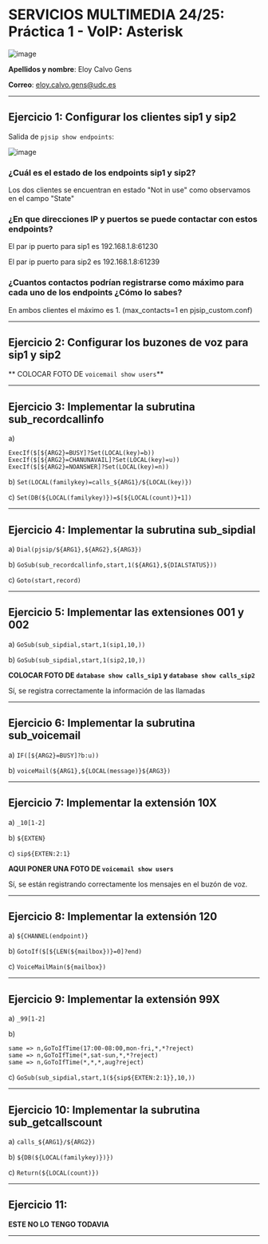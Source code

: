 # SERVICIOS MULTIMEDIA 24/25: Práctica 1 - VoIP: Asterisk





![image](https://github.com/user-attachments/assets/97eb8252-f77a-442f-b92f-824b8f0db167)



**Apellidos y nombre**: Eloy Calvo Gens 

**Correo**: eloy.calvo.gens@udc.es

---

## Ejercicio 1: Configurar los clientes sip1 y sip2

Salida de `pjsip show endpoints`:

![image](https://github.com/user-attachments/assets/089914ac-8750-4a48-ae6b-64506b6426ec)

### ¿Cuál es el estado de los endpoints sip1 y sip2?

Los dos clientes se encuentran en estado "Not in use" como observamos en el campo "State"

### ¿En que direcciones IP y puertos se puede contactar con estos endpoints?

El par ip puerto para sip1 es 192.168.1.8:61230

El par ip puerto para sip2 es 192.168.1.8:61239

### ¿Cuantos contactos podrían registrarse como máximo para cada uno de los endpoints ¿Cómo lo sabes?

En ambos clientes el máximo es 1. (max_contacts=1 en pjsip_custom.conf)

---

## Ejercicio 2: Configurar los buzones de voz para sip1 y sip2

** COLOCAR FOTO DE `voicemail show users`**

---

## Ejercicio 3: Implementar la subrutina sub_recordcallinfo

 a) 
 ```
 ExecIf($[${ARG2}=BUSY]?Set(LOCAL(key)=b))
 ExecIf($[${ARG2}=CHANUNAVAIL]?Set(LOCAL(key)=u))
 ExecIf($[${ARG2}=NOANSWER]?Set(LOCAL(key)=n))
 ```
 
 b) ```Set(LOCAL(familykey)=calls_${ARG1}/${LOCAL(key)})```
 
 c) ```Set(DB(${LOCAL(familykey)})=$[${LOCAL(count)}+1])```
 
---

## Ejercicio 4: Implementar la subrutina sub_sipdial
 
 a) ```Dial(pjsip/${ARG1},${ARG2},${ARG3})```
 
 b) ```GoSub(sub_recordcallinfo,start,1(${ARG1},${DIALSTATUS}))```
 
 c) ```Goto(start,record)```

---

## Ejercicio 5:  Implementar las extensiones 001 y 002
 
 a) ```GoSub(sub_sipdial,start,1(sip1,10,))```
 
 b) ```GoSub(sub_sipdial,start,1(sip2,10,))```
 
**COLOCAR FOTO DE `database show calls_sip1` y `database show calls_sip2`**

 Sí, se registra correctamente la información de las llamadas
 
---

## Ejercicio 6: Implementar la subrutina sub_voicemail
 
 a) ```IF([${ARG2}=BUSY]?b:u))```
 
 b) ```voiceMail(${ARG1},${LOCAL(message)}${ARG3})```

---

## Ejercicio 7: Implementar la extensión 10X
 
 a) ```_10[1-2]```
 
 b) ```${EXTEN}```
 
 c) ```sip${EXTEN:2:1}```

 **AQUI PONER UNA FOTO DE `voicemail show users`**

  Sí, se están registrando correctamente los mensajes en el buzón de voz.

---

## Ejercicio 8: Implementar la extensión 120
 
 a) ```${CHANNEL(endpoint)}```
 
 b) ```GotoIf($[${LEN(${mailbox})}=0]?end)```
 
 c) ```VoiceMailMain(${mailbox})```

---

## Ejercicio 9: Implementar la extensión 99X
 
 a) ```_99[1-2]```
 
 b) 
 ```
 same => n,GoToIfTime(17:00-08:00,mon-fri,*,*?reject)
 same => n,GoToIfTime(*,sat-sun,*,*?reject)
 same => n,GoToIfTime(*,*,*,aug?reject)
 ```
 
 c) ```GoSub(sub_sipdial,start,1(${sip${EXTEN:2:1}},10,))```

---

## Ejercicio 10: Implementar la subrutina sub_getcallscount
 
 a) ```calls_${ARG1}/${ARG2})```
 
 b) ```${DB(${LOCAL(familykey)})})```
 
 c) ```Return(${LOCAL(count)})```


---

## Ejercicio 11:

**ESTE NO LO TENGO TODAVIA**

---

